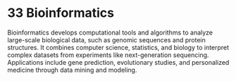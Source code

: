 # 33 **Bioinformatics**  
Bioinformatics develops computational tools and algorithms to analyze large-scale biological data, such as genomic sequences and protein structures. It combines computer science, statistics, and biology to interpret complex datasets from experiments like next-generation sequencing. Applications include gene prediction, evolutionary studies, and personalized medicine through data mining and modeling.
